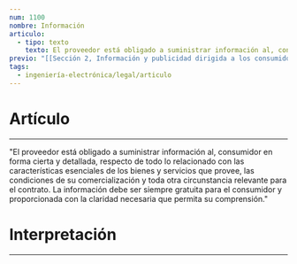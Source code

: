 ```yaml
---
num: 1100
nombre: Información
articulo:
  - tipo: texto
    texto: El proveedor está obligado a suministrar información al, consumidor en forma cierta y detallada, respecto de todo lo relacionado con las características esenciales de los bienes y servicios que provee, las condiciones de su comercialización y toda otra circunstancia relevante para el contrato. La información debe ser siempre gratuita para el consumidor y proporcionada con la claridad necesaria que permita su comprensión.
previo: "[[Sección 2, Información y publicidad dirigida a los consumidores|Sección 2, Información y publicidad dirigida a los consumidores]]"
tags:
  - ingeniería-electrónica/legal/articulo
---
```

# Artículo
---
"El proveedor está obligado a suministrar información al, consumidor en forma cierta y detallada, respecto de todo lo relacionado con las características esenciales de los bienes y servicios que provee, las condiciones de su comercialización y toda otra circunstancia relevante para el contrato. La información debe ser siempre gratuita para el consumidor y proporcionada con la claridad necesaria que permita su comprensión."

# Interpretación
---
